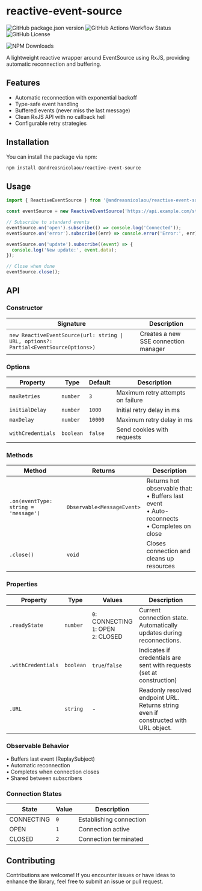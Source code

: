 # reactive-event-source

![GitHub package.json version](https://img.shields.io/github/package-json/v/andreasnicolaou/reactive-event-source)
![GitHub Actions Workflow Status](https://img.shields.io/github/actions/workflow/status/andreasnicolaou/reactive-event-source/build.yaml)
![GitHub License](https://img.shields.io/github/license/andreasnicolaou/reactive-event-source)

![NPM Downloads](https://img.shields.io/npm/dm/%40andreasnicolaou%2Freactive-event-source)

A lightweight reactive wrapper around EventSource using RxJS, providing automatic reconnection and buffering.

## Features

- Automatic reconnection with exponential backoff
- Type-safe event handling
- Buffered events (never miss the last message)
- Clean RxJS API with no callback hell
- Configurable retry strategies

## Installation

You can install the package via npm:

```bash
npm install @andreasnicolaou/reactive-event-source
```

## Usage

```ts
import { ReactiveEventSource } from '@andreasnicolaou/reactive-event-source';

const eventSource = new ReactiveEventSource('https://api.example.com/stream');

// Subscribe to standard events
eventSource.on('open').subscribe(() => console.log('Connected'));
eventSource.on('error').subscribe((err) => console.error('Error:', err));

eventSource.on('update').subscribe((event) => {
  console.log('New update:', event.data);
});

// Close when done
eventSource.close();
```

## API

### Constructor

| Signature                                                                            | Description                          |
| ------------------------------------------------------------------------------------ | ------------------------------------ |
| `new ReactiveEventSource(url: string \| URL, options?: Partial<EventSourceOptions>)` | Creates a new SSE connection manager |

### Options

| Property          | Type      | Default | Description                       |
| ----------------- | --------- | ------- | --------------------------------- |
| `maxRetries`      | `number`  | `3`     | Maximum retry attempts on failure |
| `initialDelay`    | `number`  | `1000`  | Initial retry delay in ms         |
| `maxDelay`        | `number`  | `10000` | Maximum retry delay in ms         |
| `withCredentials` | `boolean` | `false` | Send cookies with requests        |

### Methods

| Method                               | Returns                    | Description                                                                                       |
| ------------------------------------ | -------------------------- | ------------------------------------------------------------------------------------------------- |
| `.on(eventType: string = 'message')` | `Observable<MessageEvent>` | Returns hot observable that:<br>• Buffers last event<br>• Auto-reconnects<br>• Completes on close |
| `.close()`                           | `void`                     | Closes connection and cleans up resources                                                         |

### Properties

| Property           | Type      | Values                                      | Description                                                                         |
| ------------------ | --------- | ------------------------------------------- | ----------------------------------------------------------------------------------- |
| `.readyState`      | `number`  | `0`: CONNECTING<br>`1`: OPEN<br>`2`: CLOSED | Current connection state. Automatically updates during reconnections.               |
| `.withCredentials` | `boolean` | `true`/`false`                              | Indicates if credentials are sent with requests (set at construction)               |
| `.URL`             | `string`  | -                                           | Readonly resolved endpoint URL. Returns string even if constructed with URL object. |

### Observable Behavior

• Buffers last event (ReplaySubject)  
• Automatic reconnection  
• Completes when connection closes  
• Shared between subscribers

### Connection States

| State      | Value | Description             |
| ---------- | ----- | ----------------------- |
| CONNECTING | `0`   | Establishing connection |
| OPEN       | `1`   | Connection active       |
| CLOSED     | `2`   | Connection terminated   |

## Contributing

Contributions are welcome! If you encounter issues or have ideas to enhance the library, feel free to submit an issue or pull request.
